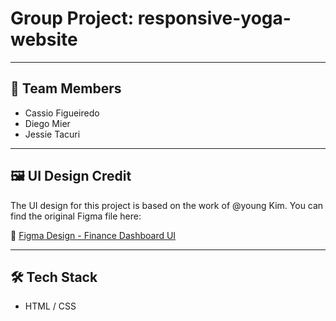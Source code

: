 # Group Project: responsive-yoga-website



---

## 👥 Team Members

- Cassio Figueiredo 
- Diego Mier
- Jessie Tacuri 


---

## 🖼️ UI Design Credit

The UI design for this project is based on the work of @young Kim. You can find the original Figma file here: 

🔗 [Figma Design - Finance Dashboard UI](https://www.figma.com/community/file/1229610063156797225)



---

## 🛠️ Tech Stack

- HTML / CSS
